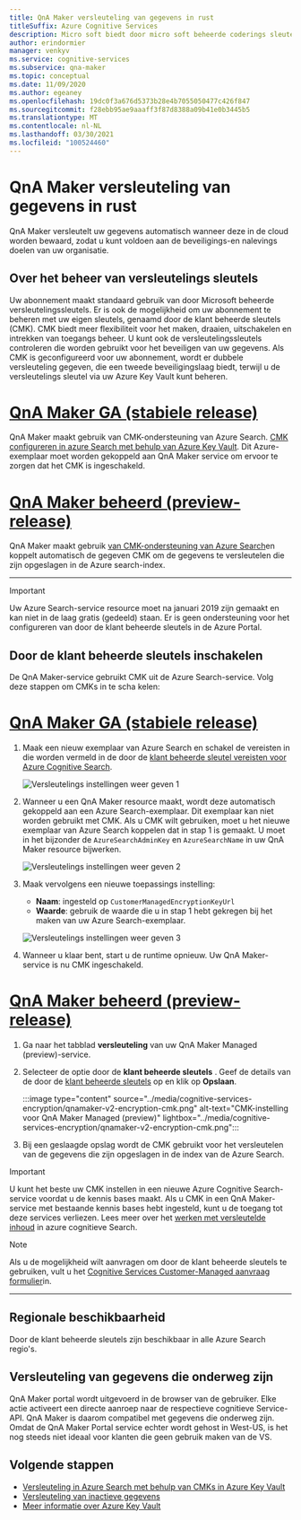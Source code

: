 ```yaml
---
title: QnA Maker versleuteling van gegevens in rust
titleSuffix: Azure Cognitive Services
description: Micro soft biedt door micro soft beheerde coderings sleutels en kunt u ook uw Cognitive Services-abonnementen beheren met uw eigen sleutels, met de naam door de klant beheerde sleutels (CMK). Dit artikel bevat informatie over gegevens versleuteling in rust voor QnA Maker en hoe u CMK inschakelt en beheert.
author: erindormier
manager: venkyv
ms.service: cognitive-services
ms.subservice: qna-maker
ms.topic: conceptual
ms.date: 11/09/2020
ms.author: egeaney
ms.openlocfilehash: 19dc0f3a676d5373b28e4b7055050477c426f847
ms.sourcegitcommit: f28ebb95ae9aaaff3f87d8388a09b41e0b3445b5
ms.translationtype: MT
ms.contentlocale: nl-NL
ms.lasthandoff: 03/30/2021
ms.locfileid: "100524460"
---
```

# <a name="qna-maker-encryption-of-data-at-rest"></a>QnA Maker versleuteling van gegevens in rust

QnA Maker versleutelt uw gegevens automatisch wanneer deze in de cloud worden bewaard, zodat u kunt voldoen aan de beveiligings-en nalevings doelen van uw organisatie.

## <a name="about-encryption-key-management"></a>Over het beheer van versleutelings sleutels

Uw abonnement maakt standaard gebruik van door Microsoft beheerde versleutelingssleutels. Er is ook de mogelijkheid om uw abonnement te beheren met uw eigen sleutels, genaamd door de klant beheerde sleutels (CMK). CMK biedt meer flexibiliteit voor het maken, draaien, uitschakelen en intrekken van toegangs beheer. U kunt ook de versleutelingssleutels controleren die worden gebruikt voor het beveiligen van uw gegevens. Als CMK is geconfigureerd voor uw abonnement, wordt er dubbele versleuteling gegeven, die een tweede beveiligingslaag biedt, terwijl u de versleutelings sleutel via uw Azure Key Vault kunt beheren.

# <a name="qna-maker-ga-stable-release"></a>[QnA Maker GA (stabiele release)](#tab/v1)

QnA Maker maakt gebruik van CMK-ondersteuning van Azure Search. [CMK configureren in azure Search met behulp van Azure Key Vault](../../search/search-security-manage-encryption-keys.md). Dit Azure-exemplaar moet worden gekoppeld aan QnA Maker service om ervoor te zorgen dat het CMK is ingeschakeld.

# <a name="qna-maker-managed-preview-release"></a>[QnA Maker beheerd (preview-release)](#tab/v2)

QnA Maker maakt gebruik [van CMK-ondersteuning van Azure Search](../../search/search-security-manage-encryption-keys.md)en koppelt automatisch de gegeven CMK om de gegevens te versleutelen die zijn opgeslagen in de Azure search-index.

---

> [!IMPORTANT]
> Uw Azure Search-service resource moet na januari 2019 zijn gemaakt en kan niet in de laag gratis (gedeeld) staan. Er is geen ondersteuning voor het configureren van door de klant beheerde sleutels in de Azure Portal.

## <a name="enable-customer-managed-keys"></a>Door de klant beheerde sleutels inschakelen

De QnA Maker-service gebruikt CMK uit de Azure Search-service. Volg deze stappen om CMKs in te scha kelen:

# <a name="qna-maker-ga-stable-release"></a>[QnA Maker GA (stabiele release)](#tab/v1)

1. Maak een nieuw exemplaar van Azure Search en schakel de vereisten in die worden vermeld in de door de [klant beheerde sleutel vereisten voor Azure Cognitive Search](../../search/search-security-manage-encryption-keys.md#prerequisites).

   ![Versleutelings instellingen weer geven 1](../media/cognitive-services-encryption/qna-encryption-1.png)

2. Wanneer u een QnA Maker resource maakt, wordt deze automatisch gekoppeld aan een Azure Search-exemplaar. Dit exemplaar kan niet worden gebruikt met CMK. Als u CMK wilt gebruiken, moet u het nieuwe exemplaar van Azure Search koppelen dat in stap 1 is gemaakt. U moet in het bijzonder de `AzureSearchAdminKey` en `AzureSearchName` in uw QnA Maker resource bijwerken.

   ![Versleutelings instellingen weer geven 2](../media/cognitive-services-encryption/qna-encryption-2.png)

3. Maak vervolgens een nieuwe toepassings instelling:
   * **Naam**: ingesteld op `CustomerManagedEncryptionKeyUrl`
   * **Waarde**: gebruik de waarde die u in stap 1 hebt gekregen bij het maken van uw Azure Search-exemplaar.

   ![Versleutelings instellingen weer geven 3](../media/cognitive-services-encryption/qna-encryption-3.png)

4. Wanneer u klaar bent, start u de runtime opnieuw. Uw QnA Maker-service is nu CMK ingeschakeld.

# <a name="qna-maker-managed-preview-release"></a>[QnA Maker beheerd (preview-release)](#tab/v2)

1.  Ga naar het tabblad **versleuteling** van uw QnA Maker Managed (preview)-service.
2.  Selecteer de optie door de **klant beheerde sleutels** . Geef de details van de door de [klant beheerde sleutels](../../storage/common/customer-managed-keys-configure-key-vault.md?tabs=portal) op en klik op **Opslaan**.

     :::image type="content" source="../media/cognitive-services-encryption/qnamaker-v2-encryption-cmk.png" alt-text="CMK-instelling voor QnA Maker Managed (preview)" lightbox="../media/cognitive-services-encryption/qnamaker-v2-encryption-cmk.png":::

3.  Bij een geslaagde opslag wordt de CMK gebruikt voor het versleutelen van de gegevens die zijn opgeslagen in de index van de Azure Search.

> [!IMPORTANT]
> U kunt het beste uw CMK instellen in een nieuwe Azure Cognitive Search-service voordat u de kennis bases maakt. Als u CMK in een QnA Maker-service met bestaande kennis bases hebt ingesteld, kunt u de toegang tot deze services verliezen. Lees meer over het [werken met versleutelde inhoud](../../search/search-security-manage-encryption-keys.md#work-with-encrypted-content) in azure cognitieve Search.

> [!NOTE]
> Als u de mogelijkheid wilt aanvragen om door de klant beheerde sleutels te gebruiken, vult u het [Cognitive Services Customer-Managed aanvraag formulier](https://aka.ms/cogsvc-cmk)in.

---

## <a name="regional-availability"></a>Regionale beschikbaarheid

Door de klant beheerde sleutels zijn beschikbaar in alle Azure Search regio's.

## <a name="encryption-of-data-in-transit"></a>Versleuteling van gegevens die onderweg zijn

QnA Maker portal wordt uitgevoerd in de browser van de gebruiker. Elke actie activeert een directe aanroep naar de respectieve cognitieve Service-API. QnA Maker is daarom compatibel met gegevens die onderweg zijn.
Omdat de QnA Maker Portal service echter wordt gehost in West-US, is het nog steeds niet ideaal voor klanten die geen gebruik maken van de VS. 

## <a name="next-steps"></a>Volgende stappen

* [Versleuteling in Azure Search met behulp van CMKs in Azure Key Vault](../../search/search-security-manage-encryption-keys.md)
* [Versleuteling van inactieve gegevens](../../security/fundamentals/encryption-atrest.md)
* [Meer informatie over Azure Key Vault](../../key-vault/general/overview.md)